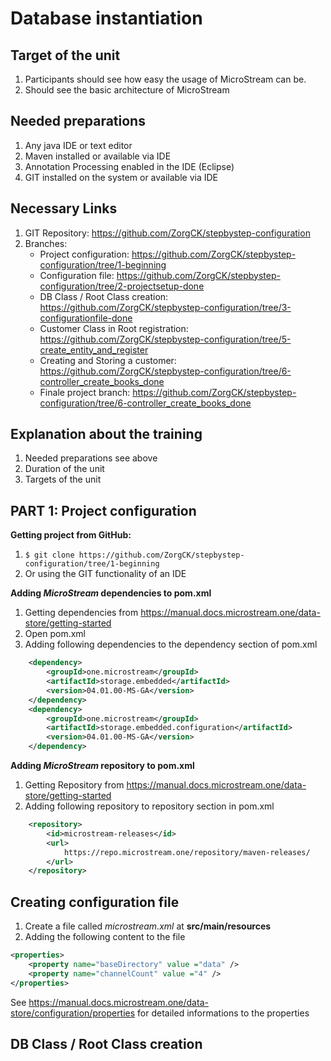 <h1>Database instantiation</h1>

<h2>Target of the unit</h2>

1. Participants should see how easy the usage of MicroStream can be.
2. Should see the basic architecture of MicroStream

<h2>Needed preparations</h2>

1. Any java IDE or text editor
2. Maven installed or available via IDE
3. Annotation Processing enabled in the IDE (Eclipse)
4. GIT installed on the system or available via IDE

<h2>Necessary Links</h2>

1. GIT Repository: https://github.com/ZorgCK/stepbystep-configuration 
2. Branches: 
	* Project configuration: https://github.com/ZorgCK/stepbystep-configuration/tree/1-beginning
	* Configuration file: https://github.com/ZorgCK/stepbystep-configuration/tree/2-projectsetup-done
	* DB Class / Root Class creation: https://github.com/ZorgCK/stepbystep-configuration/tree/3-configurationfile-done
	* Customer Class in Root registration: https://github.com/ZorgCK/stepbystep-configuration/tree/5-create_entity_and_register
	* Creating and Storing a customer: https://github.com/ZorgCK/stepbystep-configuration/tree/6-controller_create_books_done
	* Finale project branch: https://github.com/ZorgCK/stepbystep-configuration/tree/6-controller_create_books_done

<h2>Explanation about the training</h2>

1. Needed preparations see above
2. Duration of the unit
3. Targets of the unit

<h2>PART 1: Project configuration</h2>

**Getting project from GitHub:**
1. `$ git clone https://github.com/ZorgCK/stepbystep-configuration/tree/1-beginning`
2. Or using the GIT functionality of an IDE

**Adding *MicroStream* dependencies to pom.xml**

1. Getting dependencies from https://manual.docs.microstream.one/data-store/getting-started
2. Open pom.xml
3. Adding following dependencies to the dependency section of pom.xml

```xml
	<dependency>
		<groupId>one.microstream</groupId>
		<artifactId>storage.embedded</artifactId>
		<version>04.01.00-MS-GA</version>
	</dependency>
	<dependency>
		<groupId>one.microstream</groupId>
		<artifactId>storage.embedded.configuration</artifactId>
		<version>04.01.00-MS-GA</version>
	</dependency>
```
**Adding *MicroStream* repository to pom.xml**

1. Getting Repository from https://manual.docs.microstream.one/data-store/getting-started
2. Adding following repository to repository section in pom.xml

```xml
	<repository>
		<id>microstream-releases</id>
		<url>
			https://repo.microstream.one/repository/maven-releases/
		</url>
	</repository>
```
<h2>Creating configuration file</h2>

1. Create a file called *microstream.xml* at **src/main/resources**
2. Adding the following content to the file

```xml
<properties>
    <property name="baseDirectory" value ="data" />
    <property name="channelCount" value ="4" />
</properties>
```
See https://manual.docs.microstream.one/data-store/configuration/properties for detailed informations to the properties

<h2>DB Class / Root Class creation</h2>
